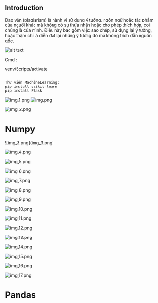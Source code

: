 <h2>Introduction</h2>



Đạo văn (plagiarism) là hành vi sử dụng ý tưởng, ngôn ngữ hoặc tác phẩm của người khác mà không có sự thừa nhận hoặc cho phép thích hợp, coi chúng là của mình. Điều này bao gồm việc sao chép, sử dụng lại ý tưởng, hoặc thậm chí là diễn đạt lại những ý tưởng đó mà không trích dẫn nguồn gốc. 

![alt text](image.png)



Cmd : 

venv/Scripts/activate

```

Thư viên MachineLearning:
pip install scikit-learn
pip install Flask

```
![img_1.png](img_1.png)
![img.png](img.png)

![img_2.png](img_2.png)

<h1>Numpy </h1>
![img_3.png](img_3.png)

![img_4.png](img_4.png)

![img_5.png](img_5.png)

![img_6.png](img_6.png)

![img_7.png](img_7.png)

![img_8.png](img_8.png)

![img_9.png](img_9.png)

![img_10.png](img_10.png)

![img_11.png](img_11.png)


![img_12.png](img_12.png)


![img_13.png](img_13.png)


![img_14.png](img_14.png)

![img_15.png](img_15.png)

![img_16.png](img_16.png)


![img_17.png](img_17.png)

<h1>Pandas</h1>